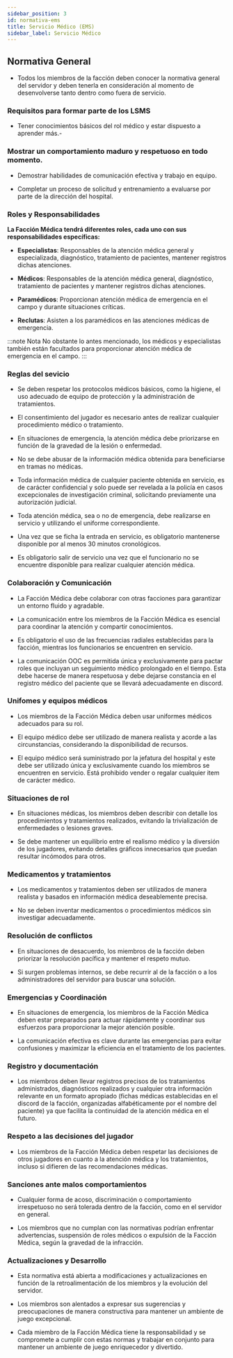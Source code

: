 ```yaml
---
sidebar_position: 3
id: normativa-ems
title: Servicio Médico (EMS)
sidebar_label: Servicio Médico
---
```


## Normativa General 

- Todos los miembros de la facción deben conocer la normativa general del servidor y deben tenerla en consideración al momento de desenvolverse tanto dentro como fuera de servicio.

### Requisitos para formar parte de los LSMS 

- Tener conocimientos básicos del rol médico y estar dispuesto a aprender más.-  

### Mostrar un comportamiento maduro y respetuoso en todo momento. 

- Demostrar habilidades de comunicación efectiva y trabajo en equipo. 

- Completar un proceso de solicitud y entrenamiento a evaluarse por parte de la dirección del hospital. 

### Roles y Responsabilidades 

**La Facción Médica tendrá diferentes roles, cada uno con sus responsabilidades específicas:**

- **Especialistas**: Responsables de la atención médica general y especializada, diagnóstico, tratamiento de pacientes, mantener registros dichas atenciones. 

- **Médicos**: Responsables de la atención médica general, diagnóstico, tratamiento de pacientes y mantener registros dichas atenciones. 

- **Paramédicos**: Proporcionan atención médica de emergencia en el campo y durante situaciones críticas. 

- **Reclutas**: Asisten a los paramédicos en las atenciones médicas de emergencia. 

:::note Nota
No obstante lo antes mencionado, los médicos y especialistas también están facultados para proporcionar atención médica de emergencia en el campo.
:::

 

### Reglas del sevicio 

- Se deben respetar los protocolos médicos básicos, como la higiene, el uso adecuado de equipo de protección y la administración de tratamientos. 

- El consentimiento del jugador es necesario antes de realizar cualquier procedimiento médico o tratamiento. 

- En situaciones de emergencia, la atención médica debe priorizarse en función de la gravedad de la lesión o enfermedad. 

- No se debe abusar de la información médica obtenida para beneficiarse en tramas no médicas. 

- Toda información médica de cualquier paciente obtenida en servicio, es de carácter confidencial y solo puede ser revelada a la policía en casos excepcionales de investigación criminal, solicitando previamente una autorización judicial. 

- Toda atención médica, sea o no de emergencia, debe realizarse en servicio y utilizando el uniforme correspondiente.  

- Una vez que se ficha la entrada en servicio, es obligatorio mantenerse disponible por al menos 30 minutos cronológicos. 

- Es obligatorio salir de servicio una vez que el funcionario no se encuentre disponible para realizar cualquier  atención médica. 

  

### Colaboración y Comunicación 

- La Facción Médica debe colaborar con otras facciones  para garantizar un entorno fluido y agradable. 

- La comunicación entre los miembros de la Facción Médica es esencial para coordinar la atención y compartir conocimientos. 

- Es obligatorio el uso de las frecuencias radiales establecidas para la facción, mientras los funcionarios se encuentren en servicio. 

- La comunicación OOC es permitida única y exclusivamente para pactar roles que incluyan un seguimiento médico prolongado en el tiempo. Esta debe hacerse de manera respetuosa y debe dejarse constancia en el registro médico del paciente que se llevará adecuadamente en discord. 

 

### Unifomes y equipos médicos 

- Los miembros de la Facción Médica deben usar uniformes médicos adecuados para su rol. 

- El equipo médico debe ser utilizado de manera realista y acorde a las circunstancias, considerando la disponibilidad de recursos. 

- El equipo médico será suministrado por la jefatura del hospital y este debe ser utilizado única y exclusivamente cuando los miembros se encuentren en servicio. Está prohibido vender o regalar cualquier item de carácter médico. 

 

### Situaciones de rol 

- En situaciones médicas, los miembros deben describir con detalle los procedimientos y tratamientos realizados, evitando la trivialización de enfermedades o lesiones graves. 

- Se debe mantener un equilibrio entre el realismo médico y la diversión de los jugadores, evitando detalles gráficos innecesarios que puedan resultar incómodos para otros. 

  

### Medicamentos y tratamientos 

- Los medicamentos y tratamientos deben ser utilizados de manera realista y basados en información médica deseablemente precisa. 

- No se deben inventar medicamentos o procedimientos médicos sin investigar adecuadamente. 

### Resolución de conflictos 

- En situaciones de desacuerdo, los miembros de la facción deben priorizar la resolución pacífica y mantener el respeto mutuo. 

- Si surgen problemas internos, se debe recurrir al de la facción o a los administradores del servidor para buscar una solución. 

  

### Emergencias y Coordinación 

- En situaciones de emergencia, los miembros de la Facción Médica deben estar preparados para actuar rápidamente y coordinar sus esfuerzos para proporcionar la mejor atención posible. 

- La comunicación efectiva es clave durante las emergencias para evitar confusiones y maximizar la eficiencia en el tratamiento de los pacientes. 

### Registro y documentación 

- Los miembros  deben llevar registros precisos de los tratamientos administrados, diagnósticos realizados y cualquier otra información relevante en un formato apropiado (fichas médicas establecidas en el discord de la facción, organizadas alfabéticamente por el nombre del paciente) ya que facilita la continuidad de la atención médica en el futuro. 

### Respeto a las decisiones del jugador 

- Los miembros de la Facción Médica deben respetar las decisiones de otros jugadores en cuanto a la atención médica y los tratamientos, incluso si difieren de las recomendaciones médicas. 
 
### Sanciones ante malos comportamientos 

- Cualquier forma de acoso, discriminación o comportamiento irrespetuoso no será tolerada dentro de la facción, como en el servidor en general. 

- Los miembros que no cumplan con las normativas podrían enfrentar advertencias, suspensión de roles médicos o expulsión de la Facción Médica, según la gravedad de la infracción. 

### Actualizaciones y Desarrollo 

- Esta normativa está abierta a modificaciones y actualizaciones en función de la retroalimentación de los miembros y la evolución del servidor. 

- Los miembros son alentados a expresar sus sugerencias y preocupaciones de manera constructiva para mantener un ambiente de juego excepcional. 

- Cada miembro de la Facción Médica tiene la responsabilidad y se compromete a cumplir con estas normas y trabajar en conjunto para mantener un ambiente de juego enriquecedor y divertido.